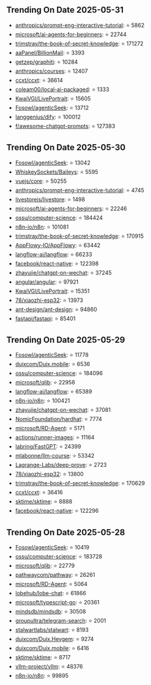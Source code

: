 ## Trending On Date 2025-05-31

- [anthropics/prompt-eng-interactive-tutorial](https://github.com/anthropics/prompt-eng-interactive-tutorial): ⭐ 5862 
- [microsoft/ai-agents-for-beginners](https://github.com/microsoft/ai-agents-for-beginners): ⭐ 22744 
- [trimstray/the-book-of-secret-knowledge](https://github.com/trimstray/the-book-of-secret-knowledge): ⭐ 171272 
- [aaPanel/BillionMail](https://github.com/aaPanel/BillionMail): ⭐ 3393 
- [getzep/graphiti](https://github.com/getzep/graphiti): ⭐ 10284 
- [anthropics/courses](https://github.com/anthropics/courses): ⭐ 12407 
- [ccxt/ccxt](https://github.com/ccxt/ccxt): ⭐ 36614 
- [coleam00/local-ai-packaged](https://github.com/coleam00/local-ai-packaged): ⭐ 1333 
- [KwaiVGI/LivePortrait](https://github.com/KwaiVGI/LivePortrait): ⭐ 15605 
- [Fosowl/agenticSeek](https://github.com/Fosowl/agenticSeek): ⭐ 13712 
- [langgenius/dify](https://github.com/langgenius/dify): ⭐ 100012 
- [f/awesome-chatgpt-prompts](https://github.com/f/awesome-chatgpt-prompts): ⭐ 127383 

## Trending On Date 2025-05-30

- [Fosowl/agenticSeek](https://github.com/Fosowl/agenticSeek): ⭐ 13042 
- [WhiskeySockets/Baileys](https://github.com/WhiskeySockets/Baileys): ⭐ 5595 
- [vuejs/core](https://github.com/vuejs/core): ⭐ 50255 
- [anthropics/prompt-eng-interactive-tutorial](https://github.com/anthropics/prompt-eng-interactive-tutorial): ⭐ 4745 
- [livestorejs/livestore](https://github.com/livestorejs/livestore): ⭐ 1498 
- [microsoft/ai-agents-for-beginners](https://github.com/microsoft/ai-agents-for-beginners): ⭐ 22246 
- [ossu/computer-science](https://github.com/ossu/computer-science): ⭐ 184424 
- [n8n-io/n8n](https://github.com/n8n-io/n8n): ⭐ 101081 
- [trimstray/the-book-of-secret-knowledge](https://github.com/trimstray/the-book-of-secret-knowledge): ⭐ 170915 
- [AppFlowy-IO/AppFlowy](https://github.com/AppFlowy-IO/AppFlowy): ⭐ 63442 
- [langflow-ai/langflow](https://github.com/langflow-ai/langflow): ⭐ 66233 
- [facebook/react-native](https://github.com/facebook/react-native): ⭐ 122398 
- [zhayujie/chatgpt-on-wechat](https://github.com/zhayujie/chatgpt-on-wechat): ⭐ 37245 
- [angular/angular](https://github.com/angular/angular): ⭐ 97921 
- [KwaiVGI/LivePortrait](https://github.com/KwaiVGI/LivePortrait): ⭐ 15351 
- [78/xiaozhi-esp32](https://github.com/78/xiaozhi-esp32): ⭐ 13973 
- [ant-design/ant-design](https://github.com/ant-design/ant-design): ⭐ 94860 
- [fastapi/fastapi](https://github.com/fastapi/fastapi): ⭐ 85401 

## Trending On Date 2025-05-29

- [Fosowl/agenticSeek](https://github.com/Fosowl/agenticSeek): ⭐ 11778 
- [duixcom/Duix.mobile](https://github.com/duixcom/Duix.mobile): ⭐ 6536 
- [ossu/computer-science](https://github.com/ossu/computer-science): ⭐ 184096 
- [microsoft/qlib](https://github.com/microsoft/qlib): ⭐ 22958 
- [langflow-ai/langflow](https://github.com/langflow-ai/langflow): ⭐ 65389 
- [n8n-io/n8n](https://github.com/n8n-io/n8n): ⭐ 100421 
- [zhayujie/chatgpt-on-wechat](https://github.com/zhayujie/chatgpt-on-wechat): ⭐ 37081 
- [NomicFoundation/hardhat](https://github.com/NomicFoundation/hardhat): ⭐ 7774 
- [microsoft/RD-Agent](https://github.com/microsoft/RD-Agent): ⭐ 5171 
- [actions/runner-images](https://github.com/actions/runner-images): ⭐ 11164 
- [labring/FastGPT](https://github.com/labring/FastGPT): ⭐ 24399 
- [mlabonne/llm-course](https://github.com/mlabonne/llm-course): ⭐ 53342 
- [Lagrange-Labs/deep-prove](https://github.com/Lagrange-Labs/deep-prove): ⭐ 2723 
- [78/xiaozhi-esp32](https://github.com/78/xiaozhi-esp32): ⭐ 13800 
- [trimstray/the-book-of-secret-knowledge](https://github.com/trimstray/the-book-of-secret-knowledge): ⭐ 170629 
- [ccxt/ccxt](https://github.com/ccxt/ccxt): ⭐ 36416 
- [sktime/sktime](https://github.com/sktime/sktime): ⭐ 8888 
- [facebook/react-native](https://github.com/facebook/react-native): ⭐ 122296 

## Trending On Date 2025-05-28

- [Fosowl/agenticSeek](https://github.com/Fosowl/agenticSeek): ⭐ 10419 
- [ossu/computer-science](https://github.com/ossu/computer-science): ⭐ 183728 
- [microsoft/qlib](https://github.com/microsoft/qlib): ⭐ 22779 
- [pathwaycom/pathway](https://github.com/pathwaycom/pathway): ⭐ 26261 
- [microsoft/RD-Agent](https://github.com/microsoft/RD-Agent): ⭐ 5064 
- [lobehub/lobe-chat](https://github.com/lobehub/lobe-chat): ⭐ 61866 
- [microsoft/typescript-go](https://github.com/microsoft/typescript-go): ⭐ 20361 
- [mindsdb/mindsdb](https://github.com/mindsdb/mindsdb): ⭐ 30508 
- [groupultra/telegram-search](https://github.com/groupultra/telegram-search): ⭐ 2001 
- [stalwartlabs/stalwart](https://github.com/stalwartlabs/stalwart): ⭐ 8193 
- [duixcom/Duix.Heygem](https://github.com/duixcom/Duix.Heygem): ⭐ 9274 
- [duixcom/Duix.mobile](https://github.com/duixcom/Duix.mobile): ⭐ 6416 
- [sktime/sktime](https://github.com/sktime/sktime): ⭐ 8717 
- [vllm-project/vllm](https://github.com/vllm-project/vllm): ⭐ 48376 
- [n8n-io/n8n](https://github.com/n8n-io/n8n): ⭐ 99895